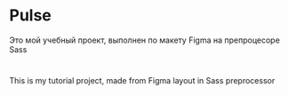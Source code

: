 # Pulse

Это мой учебный проект, выполнен по макету Figma на препроцесоре Sass 

# 

This is my tutorial project, made from Figma layout in Sass preprocessor

#
